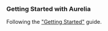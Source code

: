 ### Getting Started with Aurelia

Following the ["Getting Started"](http://aurelia.io/docs.html#/aurelia/framework/1.0.0-beta.1.0.8/doc/article/getting-started) guide.
